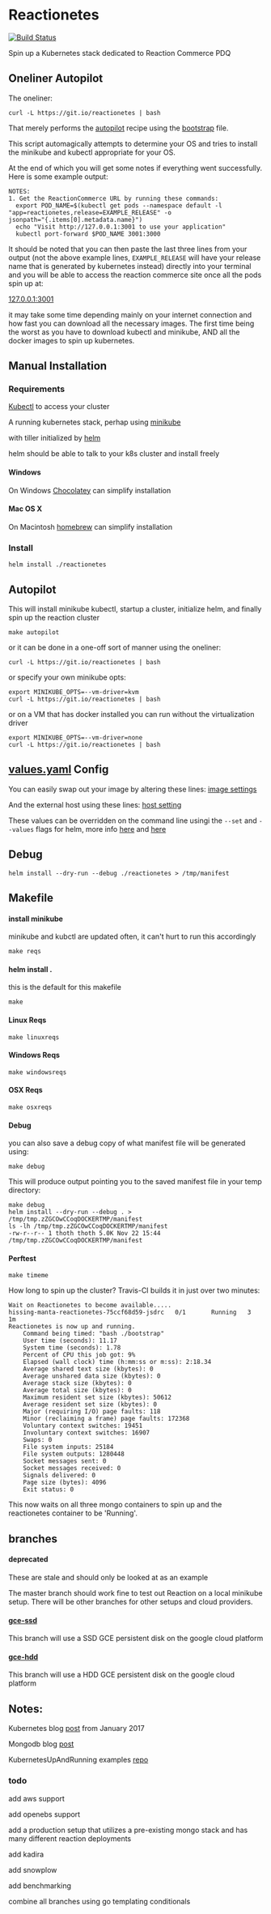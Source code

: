 # Reactionetes

[![Build
Status](https://travis-ci.org/joshuacox/reactionetes.svg?branch=master)](https://travis-ci.org/joshuacox/reactionetes)

Spin up a Kubernetes stack dedicated to Reaction Commerce PDQ

## Oneliner Autopilot

The oneliner:
```
curl -L https://git.io/reactionetes | bash
```

That merely performs the
[autopilot](#autopilot)
recipe using the [bootstrap](./bootstrap) file.

This script automagically attempts to determine your OS and tries to
install the minikube and kubectl appropriate for your OS.

At the end of which you will get some notes if everything went
successfully.  Here is some example output:

```
NOTES:
1. Get the ReactionCommerce URL by running these commands:
  export POD_NAME=$(kubectl get pods --namespace default -l
"app=reactionetes,release=EXAMPLE_RELEASE" -o
jsonpath="{.items[0].metadata.name}")
  echo "Visit http://127.0.0.1:3001 to use your application"
  kubectl port-forward $POD_NAME 3001:3000
```

It should be noted that you can then paste the last three lines from
your output (not the above example lines, `EXAMPLE_RELEASE` will have your
release name that is generated by kubernetes instead)
directly into your terminal and you will be able to access the reaction
commerce site once all the pods spin up at:

[127.0.0.1:3001](http://127.0.0.1:3001)

it may take some time depending mainly on your internet connection and
how fast you can download all the necessary images.  The first time
being the worst as you have to download kubectl and minikube, AND all
the docker images to spin up kubernetes.

## Manual Installation

### Requirements

[Kubectl](https://kubernetes.io/docs/tasks/tools/install-kubectl/) to access your cluster

A running kubernetes stack, perhap using
[minikube](https://github.com/kubernetes/minikube)

with tiller initialized by
[helm](https://helm.sh/)

helm should be able to talk to your k8s cluster
and install freely

#### Windows

On
Windows
[Chocolatey](https://chocolatey.org/)
can simplify installation

#### Mac OS X

On
Macintosh
[homebrew](https://brew.sh/)
can simplify installation

### Install

```
helm install ./reactionetes
```

## Autopilot

This will install
minikube kubectl,
startup a cluster,
initialize helm,
and finally spin up the reaction cluster

```
make autopilot
```

or it can be done in a one-off sort of manner using the oneliner:

```
curl -L https://git.io/reactionetes | bash
```

or specify your own minikube opts:

```
export MINIKUBE_OPTS=--vm-driver=kvm
curl -L https://git.io/reactionetes | bash
```

or on a VM that has docker installed you can run without the
virtualization driver

```
export MINIKUBE_OPTS=--vm-driver=none
curl -L https://git.io/reactionetes | bash
```

## [values.yaml](./reactionetes/values.yaml) Config

You can easily swap out your image by altering these lines:
[image settings](./reactionetes/values.yaml#L5-L7)

And the external host using these lines:
[host setting](./reactionetes/values.yaml#L17-L18)

These values can be overridden on the command line usingi the `--set` and
`--values` flags for helm, more info
[here](https://docs.helm.sh/helm/#helm-install)
and [here](https://docs.helm.sh/using_helm/#using-helm)


## Debug

```
helm install --dry-run --debug ./reactionetes > /tmp/manifest
```


## Makefile

#### install minikube

minikube and kubctl are updated often, it can't hurt to run this accordingly

```
make reqs
```


#### helm install .

this is the default for this makefile

```
make
```

#### Linux Reqs

```
make linuxreqs
```

#### Windows Reqs

```
make windowsreqs
```

#### OSX Reqs

```
make osxreqs
```

#### Debug

you can also save a debug copy of what manifest file will be generated
using:

```
make debug
```

This will produce output pointing you to the saved manifest file in your
temp directory:

```
make debug
helm install --dry-run --debug . > /tmp/tmp.zZGCOwCCoqDOCKERTMP/manifest
ls -lh /tmp/tmp.zZGCOwCCoqDOCKERTMP/manifest
-rw-r--r-- 1 thoth thoth 5.0K Nov 22 15:44
/tmp/tmp.zZGCOwCCoqDOCKERTMP/manifest
```


#### Perftest

```
make timeme
```

How long to spin up the cluster?
Travis-CI builds it in just over two minutes:

```
Wait on Reactionetes to become available.....
hissing-manta-reactionetes-75ccf68d59-jsdrc   0/1       Running   3          1m
Reactionetes is now up and running.
	Command being timed: "bash ./bootstrap"
	User time (seconds): 11.17
	System time (seconds): 1.78
	Percent of CPU this job got: 9%
	Elapsed (wall clock) time (h:mm:ss or m:ss): 2:18.34
	Average shared text size (kbytes): 0
	Average unshared data size (kbytes): 0
	Average stack size (kbytes): 0
	Average total size (kbytes): 0
	Maximum resident set size (kbytes): 50612
	Average resident set size (kbytes): 0
	Major (requiring I/O) page faults: 118
	Minor (reclaiming a frame) page faults: 172368
	Voluntary context switches: 19451
	Involuntary context switches: 16907
	Swaps: 0
	File system inputs: 25184
	File system outputs: 1280448
	Socket messages sent: 0
	Socket messages received: 0
	Signals delivered: 0
	Page size (bytes): 4096
	Exit status: 0
```

This now waits on all three mongo containers to spin up and the
reactionetes container to be 'Running'.

## branches

#### deprecated
These are stale and should only be looked at as an example

The master branch should work fine to test out Reaction on a local
minikube setup.  There will be other branches for other setups
and cloud providers.

#### [gce-ssd](https://github.com/joshuacox/reactionetes/tree/gce-ssd)

This branch will use a SSD GCE persistent disk on the google cloud platform

#### [gce-hdd](https://github.com/joshuacox/reactionetes/tree/gce-hdd)

This branch will use a HDD GCE persistent disk on the google cloud platform


## Notes:

Kubernetes blog [post](http://blog.kubernetes.io/2017/01/running-mongodb-on-kubernetes-with-statefulsets.html) from  January 2017

Mongodb blog [post](https://www.mongodb.com/blog/post/running-mongodb-as-a-microservice-with-docker-and-kubernetes)

KubernetesUpAndRunning examples [repo](https://github.com/kubernetes-up-and-running/examples)


### todo

add aws support

add openebs support

add a production setup that utilizes a pre-existing mongo stack and has
many different reaction deployments

add kadira

add snowplow

add benchmarking

combine all branches using go templating conditionals
